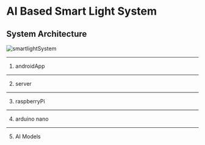 # AI Based Smart Light System

## System Architecture
![smartlightSystem](https://github.com/user-attachments/assets/4aef5308-0c3b-4830-8f2f-8d68ec5cf3b2)

-----
1. androidApp
-----
2. server
-----
3. raspberryPi
-----
4. arduino nano
-----
5. AI Models

